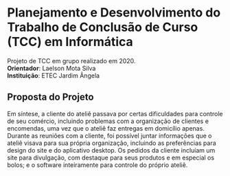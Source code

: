 # Planejamento e Desenvolvimento do Trabalho de Conclusão de Curso (TCC) em Informática

Projeto de TCC em grupo realizado em 2020.
<br>**Orientador**: Laelson Mota Silva</br>
**Instituição**: ETEC Jardim Ângela</br>

## Proposta do Projeto

Em síntese, a cliente do ateliê passava por certas dificuldades para controle de seu comércio, incluindo problemas com a organização de clientes e encomendas, uma vez que o ateliê faz entregas em domicílio apenas. Durante as reuniões com a cliente, foi possível juntar informações que o ateliê visava para sua própria organização, incluindo as preferências para design do site e do aplicativo desktop. Os pedidos da cliente incluíam um site para divulgação, com destaque para seus produtos e em especial os bolos; e o software inteiramente para controle do próprio ateliê.
